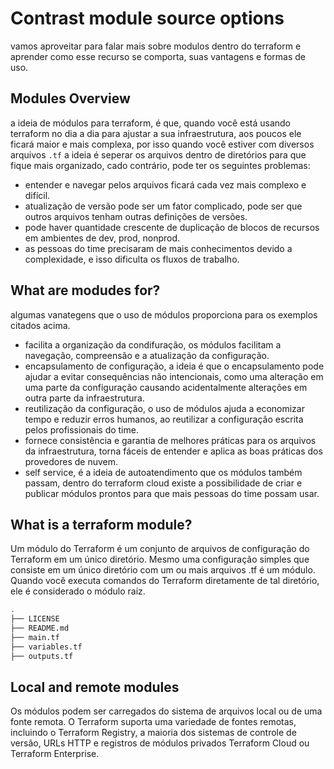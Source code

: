 # Contrast module source options
vamos aproveitar para falar mais sobre modulos dentro do terraform e aprender como esse recurso se comporta, suas vantagens e formas de uso.

## Modules Overview
a ideia de módulos para terraform, é que, quando você está usando terraform no dia a dia para ajustar a sua infraestrutura, aos poucos ele ficará maior e mais complexa, por isso quando você estiver com diversos arquivos `.tf` a ideia é seperar os arquivos dentro de diretórios para que fique mais organizado, cado contrário, pode ter os seguintes problemas:

- entender e navegar pelos arquivos ficará cada vez mais complexo e difícil.
- atualização de versão pode ser um fator complicado, pode ser que outros arquivos tenham outras definições de versões.
- pode haver quantidade crescente de duplicação de blocos de recursos em ambientes de dev, prod, nonprod.
- as pessoas do time precisaram de mais conhecimentos devido a complexidade, e isso dificulta os fluxos de trabalho.

## What are modudes for?
algumas vanategens que o uso de módulos proporciona para os exemplos citados acima.

- facilita a organização da condifuração, os módulos facilitam a navegação, compreensão e a atualização da configuração.
- encapsulamento de configuração, a ideia é que o encapsulamento pode ajudar a evitar consequências não intencionais, como uma alteração em uma parte da configuração causando acidentalmente alterações em outra parte da infraestrutura.
- reutilização da configuração, o uso de módulos ajuda a economizar tempo e reduzir erros humanos, ao reutilizar a configuração escrita pelos profissionais do time.
- fornece consistência e garantia de melhores práticas para os arquivos da infraestrutura, torna fáceis de entender e aplica as boas práticas dos provedores de nuvem.
- self service, é a ideia de autoatendimento que os módulos também passam, dentro do terraform cloud existe a possibilidade  de criar e publicar módulos prontos para que mais pessoas do time possam usar.

## What is a terraform module?
Um módulo do Terraform é um conjunto de arquivos de configuração do Terraform em um único diretório. Mesmo uma configuração simples que consiste em um único diretório com um ou mais arquivos .tf é um módulo. Quando você executa comandos do Terraform diretamente de tal diretório, ele é considerado o módulo raiz. 

```bash
.
├── LICENSE
├── README.md
├── main.tf
├── variables.tf
├── outputs.tf
```

## Local and remote modules
Os módulos podem ser carregados do sistema de arquivos local ou de uma fonte remota. O Terraform suporta uma variedade de fontes remotas, incluindo o Terraform Registry, a maioria dos sistemas de controle de versão, URLs HTTP e registros de módulos privados Terraform Cloud ou Terraform Enterprise.

